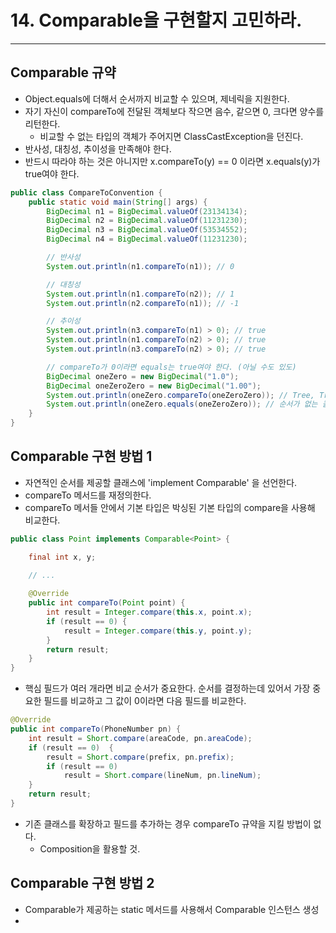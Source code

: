 # 14. Comparable을 구현할지 고민하라.

---

## Comparable 규약
- Object.equals에 더해서 순서까지 비교할 수 있으며, 제네릭을 지원한다.
- 자기 자신이 compareTo에 전달된 객체보다 작으면 음수, 같으면 0, 크다면 양수를 리턴한다.
  - 비교할 수 없는 타입의 객체가 주어지면 ClassCastException을 던진다.
- 반사성, 대칭성, 추이성을 만족해야 한다.
- 반드시 따라야 하는 것은 아니지만 x.compareTo(y) == 0 이라면 x.equals(y)가 true여야 한다.
```java
public class CompareToConvention {
    public static void main(String[] args) {
        BigDecimal n1 = BigDecimal.valueOf(23134134);
        BigDecimal n2 = BigDecimal.valueOf(11231230);
        BigDecimal n3 = BigDecimal.valueOf(53534552);
        BigDecimal n4 = BigDecimal.valueOf(11231230);

        // 반사성
        System.out.println(n1.compareTo(n1)); // 0

        // 대칭성
        System.out.println(n1.compareTo(n2)); // 1
        System.out.println(n2.compareTo(n1)); // -1

        // 추이성
        System.out.println(n3.compareTo(n1) > 0); // true
        System.out.println(n1.compareTo(n2) > 0); // true
        System.out.println(n3.compareTo(n2) > 0); // true

        // compareTo가 0이라면 equals는 true여야 한다. (아닐 수도 있도)
        BigDecimal oneZero = new BigDecimal("1.0");
        BigDecimal oneZeroZero = new BigDecimal("1.00");
        System.out.println(oneZero.compareTo(oneZeroZero)); // Tree, TreeMap
        System.out.println(oneZero.equals(oneZeroZero)); // 순서가 없는 콜렉션
    }
}
```

## Comparable 구현 방법 1
- 자연적인 순서를 제공할 클래스에 'implement Comparable<T>' 을 선언한다.
- compareTo 메서드를 재정의한다.
- compareTo 메서들 안에서 기본 타입은 박싱된 기본 타입의 compare을 사용해 비교한다.
```java
public class Point implements Comparable<Point> {

    final int x, y;
    
    // ...

    @Override
    public int compareTo(Point point) {
        int result = Integer.compare(this.x, point.x);
        if (result == 0) {
            result = Integer.compare(this.y, point.y);
        }
        return result;
    }
}
```
- 핵심 필드가 여러 개라면 비교 순서가 중요한다. 순서를 결정하는데 있어서 가장 중요한 필드를 비교하고 그 값이 0이라면 다음 필드를 비교한다.
```java
@Override
public int compareTo(PhoneNumber pn) {
    int result = Short.compare(areaCode, pn.areaCode);
    if (result == 0)  {
        result = Short.compare(prefix, pn.prefix);
        if (result == 0)
            result = Short.compare(lineNum, pn.lineNum);
    }
    return result;
}
```
- 기존 클래스를 확장하고 필드를 추가하는 경우 compareTo 규약을 지킬 방법이 없다.
  - Composition을 활용할 것.

## Comparable 구현 방법 2
- Comparable가 제공하는 static 메서드를 사용해서 Comparable 인스턴스 생성
- 